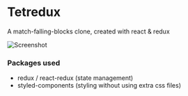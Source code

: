 # Tetredux
A match-falling-blocks clone, created with react & redux

![Screenshot](https://user-images.githubusercontent.com/4154032/142243051-c2a9b7c9-92c2-415d-88b1-c922a53c322d.png)

### Packages used
* redux / react-redux (state management)
* styled-components (styling without using extra css files)
